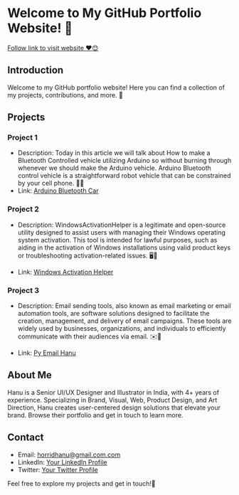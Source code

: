 # Welcome to My GitHub Portfolio Website! 🚀
[
Follow link to visit website ❤️😊
](https://horridhanu.github.io/Portfolio/)

## Introduction
Welcome to my GitHub portfolio website! Here you can find a collection of my projects, contributions, and more. 🌟

## Projects
### Project 1
- Description: Today in this article we will talk about How to make a Bluetooth Controlled vehicle utilizing Arduino so without burning through whenever we should make the Arduino vehicle. Arduino Bluetooth control vehicle is a straightforward robot vehicle that can be constrained by your cell phone. 🤖📱
- Link: [Arduino Bluetooth Car
](https://github.com/HorridHanu/Arduino-Bluetooth-Car)

### Project 2
- Description: WindowsActivationHelper is a legitimate and open-source utility designed to assist users with managing their Windows operating system activation. This tool is intended for lawful purposes, such as aiding in the activation of Windows installations using valid product keys or troubleshooting activation-related issues. 🖥️🔑

- Link: [Windows Activation Helper](https://github.com/HorridHanu/WindowsActivationHelper)

### Project 3
- Description: Email sending tools, also known as email marketing or email automation tools, are software solutions designed to facilitate the creation, management, and delivery of email campaigns. These tools are widely used by businesses, organizations, and individuals to efficiently communicate with their audiences via email. ✉️🚀


- Link: [Py Email Hanu](https://github.com/HorridHanu/pyemailhanu)


## About Me
Hanu is a Senior UI/UX Designer and Illustrator in India, with 4+ years of experience. Specializing in Brand, Visual, Web, Product Design, and Art Direction, Hanu creates user-centered design solutions that elevate your brand. Browse their portfolio and get in touch to learn more.

## Contact
- Email: horridhanu@gmail.com.com
- LinkedIn: [Your LinkedIn Profile](https://www.linkedin.com/in/horridhanu/)
- Twitter: [Your Twitter Profile](https://twitter.com/horridhanu)

Feel free to explore my projects and get in touch!🚀
